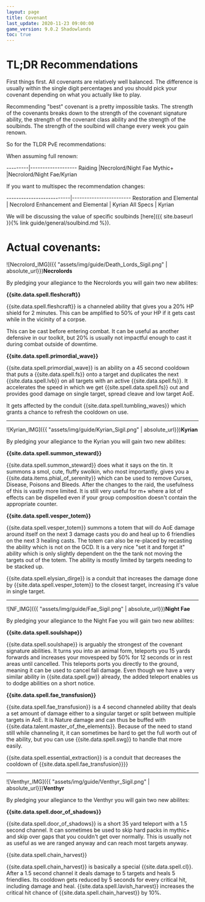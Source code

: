 ```yaml
---
layout: page
title: Covenant
last_update: 2020-11-23 09:00:00
game_version: 9.0.2 Shadowlands
toc: true
---
```


# TL;DR Recommendations

First things first. All covenants are relatively well balanced. The difference is usually within the single digit percentages and you should pick your covenant depending on what you actually like to play.

Recommending "best" covenant is a pretty impossible tasks.
The strength of the covenants breaks down to the strength of the covenant signature ability, the strength of the covenant class ability and the strength of the soulbinds.
The strength of the soulbind will change every week you gain renown.

So for the TLDR PvE recommendations:

When assuming full renown:

---------|-------------------
Raiding |Necrolord/Night Fae
Mythic+ |Necrolord/Night Fae/Kyrian


If you want to multispec the recommendation changes:

--------------------------|------------------------
Restoration and Elemental | Necrolord
Enhancement and Elemental | Kyrian
All Specs          | Kyrian

We will be discussing the value of specific soulbinds [here]({{ site.baseurl }}{% link guide/general/soulbind.md %}).

# Actual covenants:

![Necrolord_IMG]({{ "assets/img/guide/Death_Lords_Sigil.png" | absolute_url}})__Necrolords__

By pledging your allegiance to the Necrolords you will gain two new abilites:

**{{site.data.spell.fleshcraft}}**

{{site.data.spell.fleshcraft}} is a channeled ability that gives you a 20% HP shield for 2 minutes. This can be amplified to 50% of your HP if it gets cast while in the vicinity of a corpse.

This can be cast before entering combat.
It can be useful as another defensive in our toolkit, but 20% is usually not impactful enough to cast it during combat outside of downtime.

**{{site.data.spell.primordial_wave}}**

{{site.data.spell.primordial_wave}} is an ability on a 45 second cooldown that puts a {{site.data.spell.fs}} onto a target and duplicates the next {{site.data.spell.lvb}} on all targets with an active {{site.data.spell.fs}}.
It accelerates the speed in which we get {{site.spell.data.spell.fs}} out and provides good damage on single target, spread cleave and low target AoE.

It gets affected by the conduit {{site.data.spell.tumbling_waves}} which grants a chance to refresh the cooldown on use.

<hr />

![Kyrian_IMG]({{ "assets/img/guide/Kyrian_Sigil.png" | absolute_url}})__Kyrian__

By pledging your allegiance to the Kyrian you will gain two new abilites:

**{{site.data.spell.summon_steward}}**

{{site.data.spell.summon_steward}} does what it says on the tin. It summons a  smol, cute, fluffy swolkin, who most importantly, gives you a {{site.data.items.phial_of_serenity}} which can be used to remove Curses, Disease, Poisons and Bleeds. After the changes to the raid, the usefulness of this is vastly more limited. It is still very useful for m+ where a lot of effects can be dispelled even if your group composition doesn't contain the appropriate counter.

**{{site.data.spell.vesper_totem}}**

{{site.data.spell.vesper_totem}} summons a totem that will do AoE damage around itself on the next 3 damage casts you do and heal up to 6 friendlies on the next 3 healing casts.
The totem can also be re-placed by recasting the ability which is not on the GCD.
It is a very nice "set it and forget it" ability which is only slightly dependent on the the tank not moving the targets out of the totem. The ability is mostly limited by targets needing to be stacked up.

{{site.data.spell.elysian_dirge}} is a conduit that increases the damage done by {{site.data.spell.vesper_totem}} to the closest target, increasing it's value in single target.

<hr />

![NF_IMG]({{ "assets/img/guide/Fae_Sigil.png" | absolute_url}})__Night Fae__

By pledging your allegiance to the Night Fae you will gain two new abilites:

**{{site.data.spell.soulshape}}**

{{site.data.spell.soulshape}} is arguably the strongest of the covenant signature abilities. It turns you into an animal form, teleports you 15 yards forwards and increases your movespeed by 50% for 12 seconds or in rest areas until cancelled. This teleports ports you directly to the ground, meaning it can be used to cancel fall damage. Even though we have a very similar ability in {{site.data.spell.gw}} already, the added teleport enables us to dodge abilities on a short notice.

**{{site.data.spell.fae_transfusion}}**

{{site.data.spell.fae_transfusion}} is a 4 second channeled ability that deals a set amount of damage either to a singular target or split between multiple targets in AoE.
It is Nature damage and can thus be buffed with {{site.data.talent.master_of_the_elements}}. Because of the need to stand still while channeling it, it can sometimes be hard to get the full worth out of the ability, but you can use {{site.data.spell.swg}} to handle that more easily.

{{site.data.spell.essential_extraction}} is a conduit that decreases the cooldown of {{site.data.spell.fae_transfusion}}}}

<hr />

![Venthyr_IMG]({{ "assets/img/guide/Venthyr_Sigil.png" | absolute_url}})__Venthyr__

By pledging your allegiance to the Venthyr you will gain two new abilites:

**{{site.data.spell.door_of_shadows}}**

{{site.data.spell.door_of_shadows}} is a short 35 yard teleport with a 1.5 second channel. It can sometimes be used to skip hard packs in mythic+ and skip over gaps that you couldn't get over normally. This is usually not as useful as we are ranged anyway and can reach most targets anyway.

{{site.data.spell.chain_harvest}}

{{site.data.spell.chain_harvest}} is basically a special {{site.data.spell.cl}}. After a 1.5 second channel it deals damage to 5 targets and heals 5 friendlies. Its cooldown gets reduced by 5 seconds for every critical hit, including damage and heal.
{{site.data.spell.lavish_harvest}} increases the critical hit chance of {{site.data.spell.chain_harvest}} by 10%.